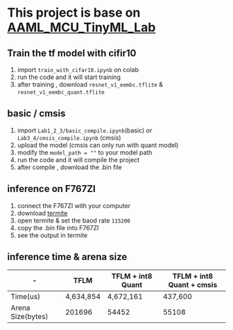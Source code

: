 # This project is base on [AAML_MCU_TinyML_Lab](https://github.com/liuyy3364/AAML_MCU_TinyML_Lab/tree/master)

## Train the tf model with cifir10 
1. import ```train_with_cifar10.ipynb``` on colab
2. run the code and it will start training
2. after training , download ```resnet_v1_eembc.tflite``` & ```resnet_v1_eembc_quant.tflite```

## basic / cmsis
1. import ```Lab1_2_3/basic_compile.ipynb```(basic) or ```Lab3_4/cmsis_compile.ipynb``` (cmsis)
2. upload the model (cmsis can only run with quant model)
3. modify the ```model_path = ""``` to your model path
3. run the code and it will compile the project
4. after compile , download the .bin file

## inference on F767ZI 

1. connect the F767ZI with your computer
2. download [termite](https://www.compuphase.com/software_termite.htm)
3. open termite & set the baod rate ```115200```
4. copy the .bin file into F767ZI
5. see the output in termite


## inference time & arena size

| - | TFLM | TFLM + int8 Quant | TFLM + int8 Quant + cmsis | 
| - |------|-------------------|---------------------------|
|Time(us)|4,634,854|4,672,161|437,600|
|Arena Size(bytes) | 201696 |  54452 | 55108 |


